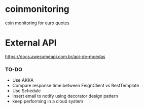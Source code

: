 # coinmonitoring
coin monitoring for euro quotes

# External API
https://docs.awesomeapi.com.br/api-de-moedas

### TO-DO
- Use AKKA
- Compare response time between FeignClient vs RestTemplate
- Use Schedule
- insert email to notify using decorator design pattern
- keep performing in a cloud system
